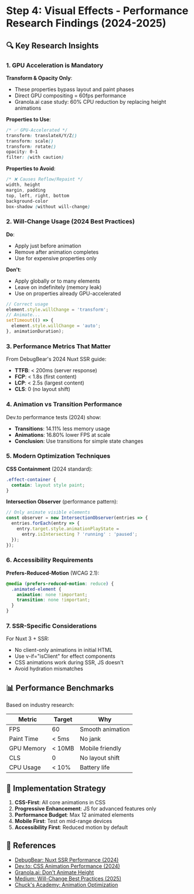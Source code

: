 # Step 4: Visual Effects - Performance Research Findings (2024-2025)

## 🔍 Key Research Insights

### 1. GPU Acceleration is Mandatory

**Transform & Opacity Only**:
- These properties bypass layout and paint phases
- Direct GPU compositing = 60fps performance
- Granola.ai case study: 60% CPU reduction by replacing height animations

**Properties to Use**:
```css
/* ✅ GPU-Accelerated */
transform: translateX/Y/Z()
transform: scale()
transform: rotate()
opacity: 0-1
filter: (with caution)
```

**Properties to Avoid**:
```css
/* ❌ Causes Reflow/Repaint */
width, height
margin, padding
top, left, right, bottom
background-color
box-shadow (without will-change)
```

### 2. Will-Change Usage (2024 Best Practices)

**Do**:
- Apply just before animation
- Remove after animation completes
- Use for expensive properties only

**Don't**:
- Apply globally or to many elements
- Leave on indefinitely (memory leak)
- Use on properties already GPU-accelerated

```javascript
// Correct usage
element.style.willChange = 'transform';
// Animate...
setTimeout(() => {
  element.style.willChange = 'auto';
}, animationDuration);
```

### 3. Performance Metrics That Matter

From DebugBear's 2024 Nuxt SSR guide:
- **TTFB**: < 200ms (server response)
- **FCP**: < 1.8s (first content)
- **LCP**: < 2.5s (largest content)
- **CLS**: 0 (no layout shift)

### 4. Animation vs Transition Performance

Dev.to performance tests (2024) show:
- **Transitions**: 14.11% less memory usage
- **Animations**: 16.80% lower FPS at scale
- **Conclusion**: Use transitions for simple state changes

### 5. Modern Optimization Techniques

**CSS Containment** (2024 standard):
```css
.effect-container {
  contain: layout style paint;
}
```

**Intersection Observer** (performance pattern):
```javascript
// Only animate visible elements
const observer = new IntersectionObserver(entries => {
  entries.forEach(entry => {
    entry.target.style.animationPlayState = 
      entry.isIntersecting ? 'running' : 'paused';
  });
});
```

### 6. Accessibility Requirements

**Prefers-Reduced-Motion** (WCAG 2.1):
```css
@media (prefers-reduced-motion: reduce) {
  .animated-element {
    animation: none !important;
    transition: none !important;
  }
}
```

### 7. SSR-Specific Considerations

For Nuxt 3 + SSR:
- No client-only animations in initial HTML
- Use v-if="isClient" for effect components
- CSS animations work during SSR, JS doesn't
- Avoid hydration mismatches

## 📊 Performance Benchmarks

Based on industry research:

| Metric | Target | Why |
|--------|--------|-----|
| FPS | 60 | Smooth animation |
| Paint Time | < 5ms | No jank |
| GPU Memory | < 10MB | Mobile friendly |
| CLS | 0 | No layout shift |
| CPU Usage | < 10% | Battery life |

## 🚀 Implementation Strategy

1. **CSS-First**: All core animations in CSS
2. **Progressive Enhancement**: JS for advanced features only
3. **Performance Budget**: Max 12 animated elements
4. **Mobile First**: Test on mid-range devices
5. **Accessibility First**: Reduced motion by default

## 🔗 References

- [DebugBear: Nuxt SSR Performance (2024)](https://www.debugbear.com/blog/nuxt-ssr-performance)
- [Dev.to: CSS Animation Performance (2024)](https://dev.to/senior-debugger/css-animation-vs-transition)
- [Granola.ai: Don't Animate Height](https://www.granola.ai/blog/dont-animate-height)
- [Medium: Will-Change Best Practices (2025)](https://medium.com/design-bootcamp/improve-css-animation-with-will-change)
- [Chuck's Academy: Animation Optimization](https://www.chucksacademy.com/en/topic/css-animations/animation-best-practices)